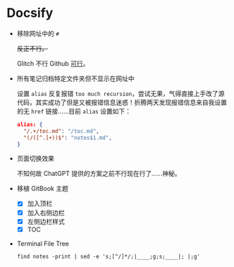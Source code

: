 # Docsify

- 移除网址中的 `#`

  ~~反正不行。~~
  
  Glitch 不行 Github [可行](https://github.com/docsifyjs/docsify/issues/238#issuecomment-1065320116)。

- 所有笔记归档特定文件夹但不显示在网址中

  设置 `alias` 反复报错 `too much recursion`，尝试无果，气得直接上手改了源代码，其实成功了但是又被报错信息迷惑！折腾两天发现报错信息来自我设置的无 `href` 链接……目前 `alias` 设置如下：
  
  ``` json
  alias: {
    "/.+/toc.md": "/toc.md",
    "(/([^.]+))$": "notes$1.md",
  }
  ```

- 页面切换效果

  不知何故 ChatGPT 提供的方案之前不行现在行了……神秘。

- 移植 GitBook 主题

  - [x] 加入顶栏
  - [x] 加入右侧边栏
  - [x] 左侧边栏样式
  - [x] TOC

- Terminal File Tree

  ```
  find notes -print | sed -e 's;[^/]*/;|____;g;s;____|; |;g'
  ```
  